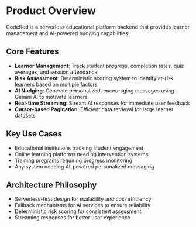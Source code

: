 # Product Overview

CodeRed is a serverless educational platform backend that provides learner management and AI-powered nudging capabilities.

## Core Features
- **Learner Management**: Track student progress, completion rates, quiz averages, and session attendance
- **Risk Assessment**: Deterministic scoring system to identify at-risk learners based on multiple factors
- **AI Nudging**: Generate personalized, encouraging messages using Gemini AI to motivate learners
- **Real-time Streaming**: Stream AI responses for immediate user feedback
- **Cursor-based Pagination**: Efficient data retrieval for large learner datasets

## Key Use Cases
- Educational institutions tracking student engagement
- Online learning platforms needing intervention systems
- Training programs requiring progress monitoring
- Any system needing AI-powered personalized messaging

## Architecture Philosophy
- Serverless-first design for scalability and cost efficiency
- Fallback mechanisms for AI services to ensure reliability
- Deterministic risk scoring for consistent assessment
- Streaming responses for better user experience